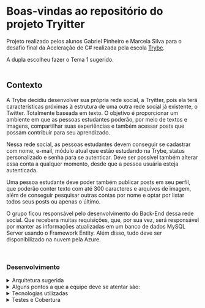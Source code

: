 # Boas-vindas ao repositório do projeto Tryitter

Projeto realizado pelos alunos Gabriel Pinheiro e Marcela Silva para o desafio final da Aceleração de C# realizada pela escola [Trybe](https://github.com/tryber).

A dupla escolheu fazer o Tema 1 sugerido.
<br>
<br>

## Contexto

A Trybe decidiu desenvolver sua própria rede social, a Tryitter, pois ela terá características próximas à estrutura de uma outra rede social já existente, o Twitter. Totalmente baseada em texto. O objetivo é proporcionar um ambiente em que as pessoas estudantes poderão, por meio de textos e imagens, compartilhar suas experiências e também acessar posts que possam contribuir para seu aprendizado.

Nessa rede social, as pessoas estudantes devem conseguir se cadastrar com nome, e-mail, módulo atual que estão estudando na Trybe, status personalizado e senha para se autenticar. Deve ser possível também alterar essa conta a qualquer momento, desde que a pessoa usuária esteja autenticada.

Uma pessoa estudante deve poder também publicar posts em seu perfil, que poderão conter texto com até 300 caracteres e arquivos de imagem, além de conseguir pesquisar outras contas por nome e optar por listar todos seus posts ou apenas o último.

O grupo ficou responsável pelo desenvolvimento do Back-End dessa rede social. Que recebera muitas requisições, que, por sua vez, será responsável por manter as informações atualizadas em um banco de dados MySQL Server usando o Framework Entity. Além disso, tudo deve ser disponibilizado na nuvem pela Azure.

<br>

### Desenvolvimento

<details>
<summary>Arquitetura sugerida</summary><br />

![Imagem da interação do Front com o Back-End](https://content-assets.betrybe.com/prod/Arquitetura%20do%20Tema%201.jpeg)
</details>
<details>
<summary>Alguns pontos a que a equipe deve se atentar são:</summary>

- Esse serviço recebe muitas requisições, então cuidado para não travar o servidor e deixar outras requisições esperando;
- Algumas rotas devem ser autenticadas por motivos de segurança;
- As principais funcionalidades do Back-End devem ter testes para garantir que sejam de boa manutenção.
</details>

<details><summary>Tecnologias utilizadas</summary>

- Tecnologia uzada foi o ASP .NET com C#  
- Para realização dos testes: as bibliotecas xUnit e FluentAssertions.as bibliotecas xUnit, FluentAssertions
</details>

<details><summary>Testes e Cobertura</summary>

Para executar os testes com o .NET, execute o comando dentro do diretório do projeto src/Tryitter ou dos testes src/Tryitter.Test.
```
dotnet test
```

<br>

### Para rodar o projeto na sua máquina
<details><summary>Passo a passo para instalar o projeto</summary>

```
git clone git@github.com:GabrielPinheiroMatiucci/Projeto-Final-Aceleracao-CSharp-Tema-1.git

```

```
cd src
```

```
dotnet restore
```

</details>

<br>

# Requisitos

<details>
<summary><strong>Requisitos sugeridos</strong></summary>

1. [ ] Utilizar C#, SQL Server e Azure;
2. [ ] Ter rotas autenticadas e rotas anônimas;
3. [ ] Utilizar os frameworks xUnit e FluentAssertions para criar testes.
</details>

<details>
<summary><strong>Funcionalidades</strong></summary>

1. [ ] Implementar um C.R.U.D. para as contas de pessoas estudantes;
2. [ ] Implementar um C.R.U.D. para um post de uma pessoa estudante;
3. [ ] Alterar um post depois de publicado.
</details>

<details>
<summary><strong>Extra</strong></summary>

4. [ ] Implementar três endpoints referentes à publicação de posts:
   1. [ ] Inserir um post;
   2. [ ] Listar todos os seus posts;
   3. [ ] Listar o último post.
5. [ ] Implementar dois endpoints referentes à procura de posts em outras contas:
   1. [ ] Listar todos os posts de uma conta x;
   2. [ ] Listar o último post de uma conta x.
</details>
<br>


# Termos e acordos

Ao iniciar este projeto, a dupla concorda com as diretrizes do Código de Conduta e do Manual da Pessoa Estudante da Trybe.
